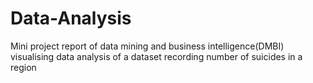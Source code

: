 # Data-Analysis
 Mini project report of data mining and business intelligence(DMBI) visualising data analysis of a dataset recording number of suicides in a region
